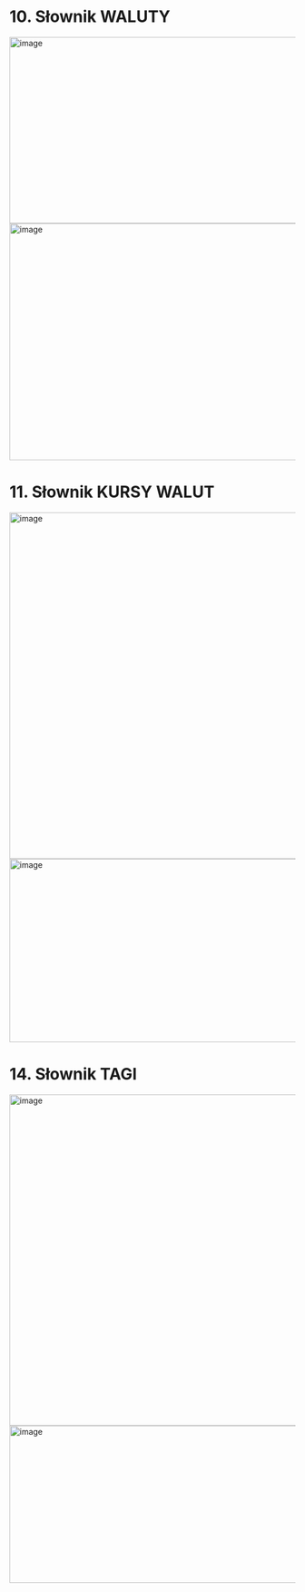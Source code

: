 # 10. Słownik WALUTY
<img width="658" height="328" alt="image" src="https://github.com/user-attachments/assets/d71c5df9-1136-4944-a755-300041f0f33d" />
<img width="990" height="417" alt="image" src="https://github.com/user-attachments/assets/7b406b12-cf32-4d69-a970-f5fa14b8ad0f" />

# 11. Słownik KURSY WALUT
<img width="660" height="610" alt="image" src="https://github.com/user-attachments/assets/55d5e17c-ab17-4d0a-a35d-5080ca57f93a" />
<img width="990" height="323" alt="image" src="https://github.com/user-attachments/assets/66670337-f58e-4e21-a2b4-a79f9bb81207" />

# 14. Słownik TAGI
<img width="665" height="583" alt="image" src="https://github.com/user-attachments/assets/98054a81-dd8c-4ec4-8c7c-4e7076aeea50" />
<img width="988" height="277" alt="image" src="https://github.com/user-attachments/assets/90143d64-851e-405e-aa3e-75b7f05e40dd" />


